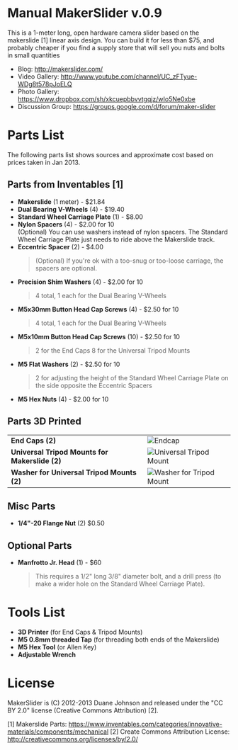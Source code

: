 Manual MakerSlider v.0.9
========================

This is a 1-meter long, open hardware camera slider based on the makerslide [1]
linear axis design. You can build it for less than $75, and probably cheaper if
you find a supply store that will sell you nuts and bolts in small quantities

* Blog: http://makerslider.com/
* Video Gallery: http://www.youtube.com/channel/UC_zFTyue-WDg8t578pJoELQ
* Photo Gallery: https://www.dropbox.com/sh/xkcuepbbvvtgqjz/wIo5Ne0xbe
* Discussion Group: https://groups.google.com/d/forum/maker-slider

Parts List
==========

The following parts list shows sources and approximate cost based on prices
taken in Jan 2013.

Parts from Inventables [1]
--------------------------

* __Makerslide__ (1 meter) - $21.84
* __Dual Bearing V-Wheels__ (4) - $19.40
* __Standard Wheel Carriage Plate__ (1) - $8.00
* __Nylon Spacers__ (4) - $2.00 for 10 <br/>
  (Optional) You can use washers instead of nylon spacers. The Standard
  Wheel Carriage Plate just needs to ride above the Makerslide track.
* __Eccentric Spacer__ (2) - $4.00
  > (Optional) If you're ok with a too-snug or too-loose carriage,
  > the spacers are optional.
* __Precision Shim Washers__ (4) - $2.00 for 10
  > 4 total, 1 each for the Dual Bearing V-Wheels
* __M5x30mm Button Head Cap Screws__ (4) - $2.50 for 10
  > 4 total, 1 each for the Dual Bearing V-Wheels
* __M5x10mm Button Head Cap Screws__ (10) - $2.50 for 10
  > 2 for the End Caps
  > 8 for the Universal Tripod Mounts
* __M5 Flat Washers__ (2) - $2.50 for 10
  > 2 for adjusting the height of the Standard Wheel Carriage Plate on
  > the side opposite the Eccentric Spacers
* __M5 Hex Nuts__ (4) - $2.00 for 10

Parts 3D Printed
----------------
<table>
  <tr>
    <td><strong>End Caps (2)</strong></td>
    <td><img src="https://raw.github.com/canadaduane/MakerSlider/manual-slider/images/endcap.jpg" alt="Endcap" />
  </tr>
  <tr>
    <td><strong>Universal Tripod Mounts for Makerslide (2)</strong></td>
    <td><img src="https://raw.github.com/canadaduane/MakerSlider/manual-slider/images/tripod_mount_universal.jpg" alt="Universal Tripod Mount"/></td>
  </tr>
  <tr>
    <td><strong>Washer for Universal Tripod Mounts (2)</strong></td>
    <td><img src="https://raw.github.com/canadaduane/MakerSlider/manual-slider/images/tripod_mount_washer.jpg" alt="Washer for Tripod Mount" /></td>
  </tr>
</table>

Misc Parts
----------
* __1/4"-20 Flange Nut__ (2) $0.50

Optional Parts
--------------
* __Manfrotto Jr. Head__ (1) - $60
  > This requires a 1/2" long 3/8" diameter bolt, and a drill press (to make
    a wider hole on the Standard Wheel Carriage Plate).

Tools List
==========

* __3D Printer__ (for End Caps & Tripod Mounts)
* __M5 0.8mm threaded Tap__ (for threading both ends of the Makerslide)
* __M5 Hex Tool__ (or Allen Key)
* __Adjustable Wrench__

License
=======

MakerSlider is (C) 2012-2013 Duane Johnson and released under the "CC BY 2.0"
license (Creative Commons Attribution) [2].

[1] Makerslide Parts: https://www.inventables.com/categories/innovative-materials/components/mechanical
[2] Create Commons Attribution License: http://creativecommons.org/licenses/by/2.0/